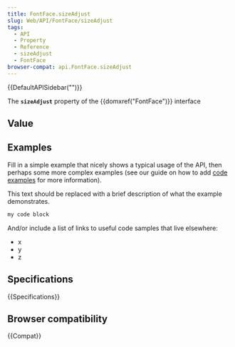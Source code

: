 ```yaml
---
title: FontFace.sizeAdjust
slug: Web/API/FontFace/sizeAdjust
tags:
  - API
  - Property
  - Reference
  - sizeAdjust
  - FontFace
browser-compat: api.FontFace.sizeAdjust
---
```

{{DefaultAPISidebar("")}}

The **`sizeAdjust`** property of the {{domxref("FontFace")}} interface 

## Value



## Examples

Fill in a simple example that nicely shows a typical usage of the API, then perhaps some more complex examples (see our guide on how to add [code examples](/en-US/docs/MDN/Contribute/Structures/Code_examples) for more information).

This text should be replaced with a brief description of what the example demonstrates.

```js
my code block
```

And/or include a list of links to useful code samples that live elsewhere:

*   x
*   y
*   z

## Specifications

{{Specifications}}

## Browser compatibility

{{Compat}}


